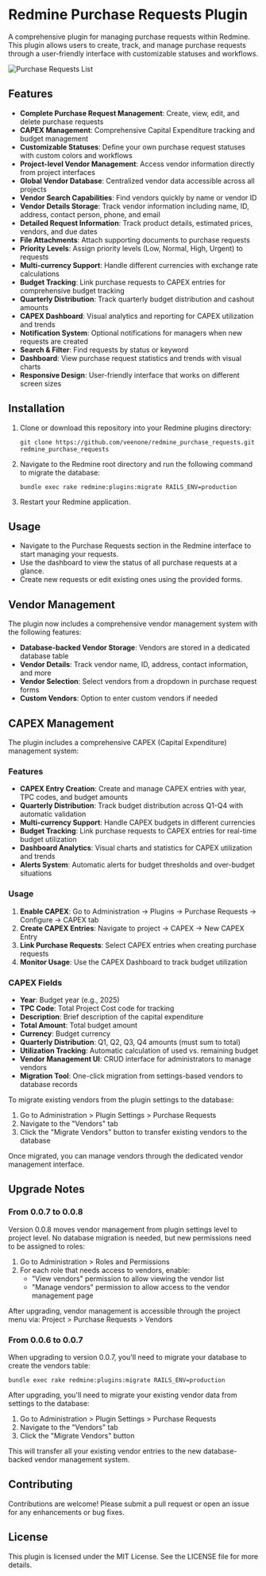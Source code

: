 # Redmine Purchase Requests Plugin

A comprehensive plugin for managing purchase requests within Redmine. This plugin allows users to create, track, and manage purchase requests through a user-friendly interface with customizable statuses and workflows.

![Purchase Requests List](docs/images/purchase-requests-list.png)

## Features

- **Complete Purchase Request Management**: Create, view, edit, and delete purchase requests
- **CAPEX Management**: Comprehensive Capital Expenditure tracking and budget management
- **Customizable Statuses**: Define your own purchase request statuses with custom colors and workflows
- **Project-level Vendor Management**: Access vendor information directly from project interfaces
- **Global Vendor Database**: Centralized vendor data accessible across all projects
- **Vendor Search Capabilities**: Find vendors quickly by name or vendor ID
- **Vendor Details Storage**: Track vendor information including name, ID, address, contact person, phone, and email
- **Detailed Request Information**: Track product details, estimated prices, vendors, and due dates
- **File Attachments**: Attach supporting documents to purchase requests
- **Priority Levels**: Assign priority levels (Low, Normal, High, Urgent) to requests
- **Multi-currency Support**: Handle different currencies with exchange rate calculations
- **Budget Tracking**: Link purchase requests to CAPEX entries for comprehensive budget tracking
- **Quarterly Distribution**: Track quarterly budget distribution and cashout amounts
- **CAPEX Dashboard**: Visual analytics and reporting for CAPEX utilization and trends
- **Notification System**: Optional notifications for managers when new requests are created
- **Search & Filter**: Find requests by status or keyword
- **Dashboard**: View purchase request statistics and trends with visual charts
- **Responsive Design**: User-friendly interface that works on different screen sizes

## Installation

1. Clone or download this repository into your Redmine plugins directory:
   ```
   git clone https://github.com/veenone/redmine_purchase_requests.git redmine_purchase_requests
   ```

2. Navigate to the Redmine root directory and run the following command to migrate the database:
   ```
   bundle exec rake redmine:plugins:migrate RAILS_ENV=production
   ```

3. Restart your Redmine application.

## Usage

- Navigate to the Purchase Requests section in the Redmine interface to start managing your requests.
- Use the dashboard to view the status of all purchase requests at a glance.
- Create new requests or edit existing ones using the provided forms.

## Vendor Management

The plugin now includes a comprehensive vendor management system with the following features:

- **Database-backed Vendor Storage**: Vendors are stored in a dedicated database table
- **Vendor Details**: Track vendor name, ID, address, contact information, and more
- **Vendor Selection**: Select vendors from a dropdown in purchase request forms
- **Custom Vendors**: Option to enter custom vendors if needed

## CAPEX Management

The plugin includes a comprehensive CAPEX (Capital Expenditure) management system:

### Features
- **CAPEX Entry Creation**: Create and manage CAPEX entries with year, TPC codes, and budget amounts
- **Quarterly Distribution**: Track budget distribution across Q1-Q4 with automatic validation
- **Multi-currency Support**: Handle CAPEX budgets in different currencies
- **Budget Tracking**: Link purchase requests to CAPEX entries for real-time budget utilization
- **Dashboard Analytics**: Visual charts and statistics for CAPEX utilization and trends
- **Alerts System**: Automatic alerts for budget thresholds and over-budget situations

### Usage
1. **Enable CAPEX**: Go to Administration → Plugins → Purchase Requests → Configure → CAPEX tab
2. **Create CAPEX Entries**: Navigate to project → CAPEX → New CAPEX Entry
3. **Link Purchase Requests**: Select CAPEX entries when creating purchase requests
4. **Monitor Usage**: Use the CAPEX Dashboard to track budget utilization

### CAPEX Fields
- **Year**: Budget year (e.g., 2025)
- **TPC Code**: Total Project Cost code for tracking
- **Description**: Brief description of the capital expenditure
- **Total Amount**: Total budget amount
- **Currency**: Budget currency
- **Quarterly Distribution**: Q1, Q2, Q3, Q4 amounts (must sum to total)
- **Utilization Tracking**: Automatic calculation of used vs. remaining budget
- **Vendor Management UI**: CRUD interface for administrators to manage vendors
- **Migration Tool**: One-click migration from settings-based vendors to database records

To migrate existing vendors from the plugin settings to the database:

1. Go to Administration > Plugin Settings > Purchase Requests
2. Navigate to the "Vendors" tab
3. Click the "Migrate Vendors" button to transfer existing vendors to the database

Once migrated, you can manage vendors through the dedicated vendor management interface.

## Upgrade Notes

### From 0.0.7 to 0.0.8

Version 0.0.8 moves vendor management from plugin settings level to project level. No database migration is needed, but new permissions need to be assigned to roles:

1. Go to Administration > Roles and Permissions
2. For each role that needs access to vendors, enable:
   - "View vendors" permission to allow viewing the vendor list
   - "Manage vendors" permission to allow access to the vendor management page

After upgrading, vendor management is accessible through the project menu via:
Project > Purchase Requests > Vendors

### From 0.0.6 to 0.0.7

When upgrading to version 0.0.7, you'll need to migrate your database to create the vendors table:

```
bundle exec rake redmine:plugins:migrate RAILS_ENV=production
```

After upgrading, you'll need to migrate your existing vendor data from settings to the database:

1. Go to Administration > Plugin Settings > Purchase Requests
2. Navigate to the "Vendors" tab
3. Click the "Migrate Vendors" button

This will transfer all your existing vendor entries to the new database-backed vendor management system.

## Contributing

Contributions are welcome! Please submit a pull request or open an issue for any enhancements or bug fixes.

## License

This plugin is licensed under the MIT License. See the LICENSE file for more details.